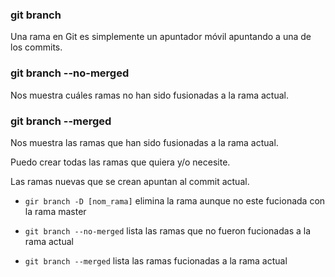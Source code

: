 ### git branch
Una rama en Git es simplemente un apuntador móvil apuntando a una de los commits.

### git branch --no-merged
Nos muestra cuáles ramas no han sido fusionadas a la rama actual.

### git branch --merged
Nos muestra las ramas que han sido fusionadas a la rama actual.

Puedo crear todas las ramas que quiera y/o necesite.

Las ramas nuevas que se crean apuntan al commit actual.

* `gir branch -D [nom_rama]`
elimina la rama aunque no este fucionada con la rama master

* `git branch --no-merged`
lista las ramas que no fueron fucionadas a la rama actual

* `git branch --merged`
lista las ramas fucionadas a la rama actual